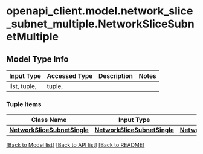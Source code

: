 # openapi_client.model.network_slice_subnet_multiple.NetworkSliceSubnetMultiple

## Model Type Info
Input Type | Accessed Type | Description | Notes
------------ | ------------- | ------------- | -------------
list, tuple,  | tuple,  |  | 

### Tuple Items
Class Name | Input Type | Accessed Type | Description | Notes
------------- | ------------- | ------------- | ------------- | -------------
[**NetworkSliceSubnetSingle**](NetworkSliceSubnetSingle.md) | [**NetworkSliceSubnetSingle**](NetworkSliceSubnetSingle.md) | [**NetworkSliceSubnetSingle**](NetworkSliceSubnetSingle.md) |  | 

[[Back to Model list]](../../README.md#documentation-for-models) [[Back to API list]](../../README.md#documentation-for-api-endpoints) [[Back to README]](../../README.md)

